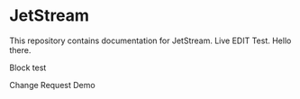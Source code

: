 # JetStream

This repository contains documentation for JetStream. Live EDIT Test. Hello there.

Block test



Change Request Demo
